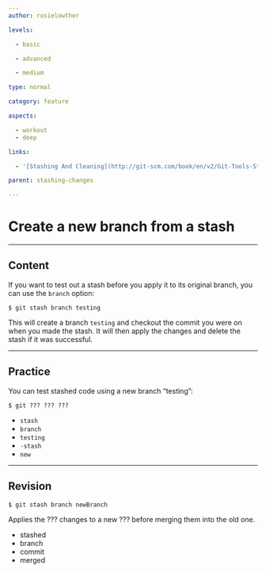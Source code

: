 ```yaml
---
author: rosielowther

levels:

  - basic

  - advanced

  - medium

type: normal

category: feature

aspects:

  - workout
  - deep

links:

  - '[Stashing And Cleaning](http://git-scm.com/book/en/v2/Git-Tools-Stashing-and-Cleaning){documentation}'

parent: stashing-changes

---
```


# Create a new branch from a stash

---
## Content

If you want to test out a stash before you apply it to its original branch, you can use the `branch` option:
```
$ git stash branch testing
```
This will create a branch `testing` and checkout the commit you were on when you made the stash. It will then apply the changes and delete the stash if it was successful.

---
## Practice

You can test stashed code using a new branch “testing”:
```
$ git ??? ??? ???
```

* `stash`
* `branch`
* `testing`
* `-stash`
* `new`

---
## Revision

```
$ git stash branch newBranch
```
Applies the ??? changes to a new ??? before merging them into the old one.

* stashed
* branch
* commit
* merged

 

